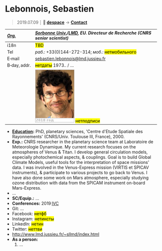 # Lebonnois, Sebastien
> 2019.07.09 ┊ **🚀 [despace](index.md)** → **[Contact](contact.md)**

|*[Org.](contact.md)*|*[Sorbonne Univ.](sorbonne_univ.md)/[LMD](lmd.md), EU. Directeur de Recherche (CNRS senior scientist)*|
|:--|:--|
|i18n| <mark>TBD</mark> |
|Tel|*раб.:* +33(0)144-272-314; *моб.:* <mark>нетмобильного</mark> |
|E‑mail| <sebastien.lebonnois@lmd.jussieu.fr> |
|B‑day, addr.| <mark>нетдаты</mark> 1973.. / … |
|| [![](f/contact/l/lebonnois_001_photo_thumb.jpg)](f/contact/l/lebonnois_001_photo.jpg) <mark>нетподписи</mark> |

   - **[Education](edu.md):** PhD, planetary sciences, 'Centre d'Etude Spatiale des Rayonnements' (CNRS/Univ. Toulouse III, France), 2000.
   - **Exp.:** CNRS researcher in the planetary science team at Laboratoire de Meteorologie Dynamique. My current research focuses on the atmospheres of Venus & Titan. I develop general circulation models, especially photochemical aspects, & couplings. Goal is to build Global Climate Models, useful tools for the interpretation of space missions' data. I was involved in the Venus-Express mission (VIRTIS et SPICAV instruments), & participate to various projects to go back to Venus. I have also done some work on Mars atmosphere, especially studying ozone distribution with data from the SPICAM instrument on-board Mars-Express.
   - …
   - **SC/Equip.:** …
   - **Conferences:** 2019 [IVC](ivc_2019.md)
   - Git: …
   - Facebook: <mark>нетфб</mark>
   - Instagram: <mark>нетинсты</mark>
   - LinkedIn: <mark>нетин</mark>
   - Twitter: <mark>неттви</mark>
   - <http://www.lmd.jussieu.fr/~sllmd/index.html>
   - **As a person:**
      1. …
